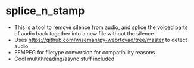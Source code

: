 # splice_n_stamp
- This is a tool to remove silence from audio, and splice the voiced parts of audio back together into a new file without the silence
- Uses https://github.com/wiseman/py-webrtcvad/tree/master to detect audio
- FFMPEG for filetype conversion for compatibility reasons
- Cool multithreading/async stuff included
